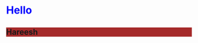 <!DOCTYPE html>
<html>
    <body>
        <h1 style="color:blue">Hello</h1>
        <h2 style="background-color: brown;">Hareesh</h2>
    </body>
</html>
